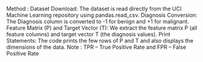 Method :
Dataset Download: The dataset is read directly from the UCI Machine Learning repository using pandas.read_csv.
Diagnosis Conversion: The Diagnosis column is converted to -1 for benign and +1 for malignant.
Feature Matrix (P) and Target Vector (T): We extract the feature matrix P (all feature columns) and target vector T (the diagnosis values).
Print Statements: The code prints the few rows of P and T and also displays the dimensions of the data.
Note : TPR – True Positive Rate and FPR – False Positive Rate
